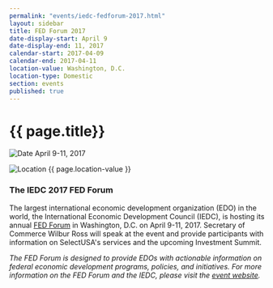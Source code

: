 ```yaml
---
permalink: "events/iedc-fedforum-2017.html"
layout: sidebar
title: FED Forum 2017
date-display-start: April 9
date-display-end: 11, 2017
calendar-start: 2017-04-09
calendar-end: 2017-04-11
location-value: Washington, D.C.
location-type: Domestic
section: events
published: true
---
```


# {{ page.title}}

![Date](https://google.github.io/material-design-icons/action/svg/design/ic_event_24px.svg "Date") April 9-11, 2017

![Location](http://google.github.io/material-design-icons/social/svg/design/ic_location_city_24px.svg "Location") {{ page.location-value }}

### The IEDC 2017 FED Forum

The largest international economic development organization (EDO) in the world, the International Economic Development Council (IEDC), is hosting its annual [FED Forum](http://www.iedcevents.org/FEDForum/index.html) in Washington, D.C. on April 9-11, 2017. Secretary of Commerce Wilbur Ross will speak at the event and provide participants with information on SelectUSA's services and the upcoming Investment Summit.

_The FED Forum is designed to provide EDOs with actionable information on federal economic development programs, policies, and initiatives. For more information on the FED Forum and the IEDC, please visit the [event website](http://www.iedcevents.org/FEDForum/index.html)._
